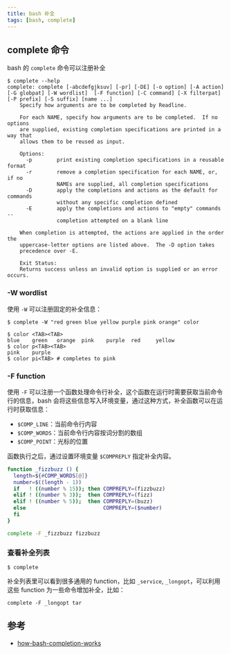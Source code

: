 ```yaml
---
title: bash 补全
tags: [bash, complete]
---
```



## complete 命令

bash 的 `complete` 命令可以注册补全

    $ complete --help
    complete: complete [-abcdefgjksuv] [-pr] [-DE] [-o option] [-A action] [-G globpat] [-W wordlist]  [-F function] [-C command] [-X filterpat] [-P prefix] [-S suffix] [name ...]
        Specify how arguments are to be completed by Readline.

        For each NAME, specify how arguments are to be completed.  If no options
        are supplied, existing completion specifications are printed in a way that
        allows them to be reused as input.

        Options:
          -p        print existing completion specifications in a reusable format
          -r        remove a completion specification for each NAME, or, if no
                    NAMEs are supplied, all completion specifications
          -D        apply the completions and actions as the default for commands
                    without any specific completion defined
          -E        apply the completions and actions to "empty" commands --
                    completion attempted on a blank line

        When completion is attempted, the actions are applied in the order the
        uppercase-letter options are listed above.  The -D option takes
        precedence over -E.

        Exit Status:
        Returns success unless an invalid option is supplied or an error occurs.

### -W wordlist

使用 `-W` 可以注册固定的补全信息：

    $ complete -W "red green blue yellow purple pink orange" color

    $ color <TAB><TAB>
    blue    green   orange  pink    purple  red     yellow
    $ color p<TAB><TAB>
    pink    purple
    $ color pi<TAB> # completes to pink

### -F function

使用 `-F` 可以注册一个函数处理命令行补全，这个函数在运行时需要获取当前命令行的信息，bash 会将这些信息写入环境变量，通过这种方式，补全函数可以在运行时获取信息：

* `$COMP_LINE`：当前命令行内容
* `$COMP_WORDS`：当前命令行内容按词分割的数组
* `$COMP_POINT`：光标的位置

函数执行之后，通过设置环境变量 `$COMPREPLY` 指定补全内容。

``` bash
function _fizzbuzz () {
  length=${#COMP_WORDS[@]}
  number=$((length - 1))
  if   ! ((number % 15)); then COMPREPLY=(fizzbuzz)
  elif ! ((number % 3));  then COMPREPLY=(fizz)
  elif ! ((number % 5));  then COMPREPLY=(buzz)
  else                         COMPREPLY=($number)
  fi
}

complete -F _fizzbuzz fizzbuzz
```

### 查看补全列表

    $ complete

补全列表里可以看到很多通用的 function，比如 `_service`, `_longopt`，可以利用这些 function 为一些命令增加补全，比如：

    complete -F _longopt tar

## 参考

* [how-bash-completion-works](https://tuzz.tech/blog/how-bash-completion-works)
